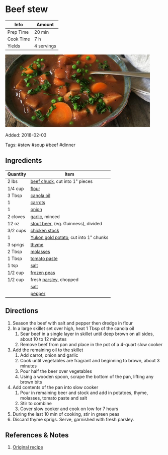 # Beef stew

| Info      | Amount     |
| --------- | ---------- |
| Prep Time | 20 min     |
| Cook Time | 7 h        |
| Yields    | 4 servings |

![Beef stew](../_assets/beef-stew.jpg)

Added: 2018-02-03

Tags: #stew #soup #beef #dinner

## Ingredients

| Quantity | Item                                                                 |
| -------- | -------------------------------------------------------------------- |
| 2 lbs    | [beef chuck](../_ingredients/beef-chuck.md), cut into 1" pieces      |
| 1/4 cup  | [flour](../_ingredients/flour.md)                                    |
| 3 Tbsp   | [canola oil](../_ingredients/canola%20oil.md)                        |
| 1        | [carrots](../_ingredients/carrot.md)                                 |
| 1        | [onion](../_ingredients/onion.md)                                    |
| 2 cloves | [garlic](../_ingredients/garlic.md), minced                          |
| 12 oz    | [stout beer](../_ingredients/stout-beer.md), (eg. Guinness), divided |
| 3/2 cups | [chicken stock](../_ingredients/chicken-stock.md)                    |
| 1        | [Yukon gold potato](../_ingredients/potato.md), cut into 1" chunks   |
| 3 sprigs | [thyme](../_ingredients/thyme.md)                                    |
| 2 Tbsp   | [molasses](../_ingredients/molasses.md)                              |
| 1 Tbsp   | [tomato paste](../_ingredients/tomato%20paste.md)                    |
| 1 tsp    | [salt](../_ingredients/salt.md)                                      |
| 1/2 cup  | [frozen peas](../_ingredients/frozen-peas.md)                        |
| 1/2 cup  | fresh [parsley](../_ingredients/parsley.md), chopped                 |
|          | [salt](../_ingredients/salt.md)                                      |
|          | [pepper](../_ingredients/pepper.md)                                  |

## Directions

1. Season the beef with salt and pepper then dredge in flour
2. In a large skillet set over high, heat 1 Tbsp of the canola oil
    1. Sear beef in a single layer in skillet until deep brown on all sides, about 10 to 12 minutes
    2. Remove beef from pan and place in the pot of a 4-quart slow cooker
3. Add the remaining oil to the skillet
    1. Add carrot, onion and garlic
    2. Cook until vegetables are fragrant and beginning to brown, about 3 minutes
    3. Pour half the beer over vegetables
    4. Using a wooden spoon, scrape the bottom of the pan, lifting any brown bits
4. Add contents of the pan into slow cooker
    1. Pour in remaining beer and stock and add in potatoes, thyme, molasses, tomato paste and salt
    2. Stir to combine
    3. Cover slow cooker and cook on low for 7 hours
5. During the last 10 min of cooking, stir in green peas
6. Discard thyme sprigs. Serve, garnished with fresh parsley.

## References & Notes

1. [Original recipe](http://www.foodnetwork.ca/recipe/slow-cooker-canadian-stout-and-alberta-beef-stew/20790/)
